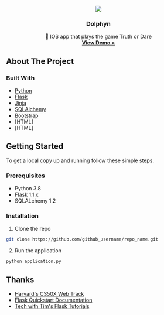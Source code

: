 <!-- PROJECT LOGO -->
<p align="center">
  <a href="https://user-images.githubusercontent.com/56772737/90968078-23369700-e49d-11ea-8ac3-bc389ad5c15c.gif">
    <IMG SRC="https://user-images.githubusercontent.com/56772737/90968078-23369700-e49d-11ea-8ac3-bc389ad5c15c.gif
">
  </a>

  <h3 align="center">Dolphyn</h3>

  <p align="center">
    📱 IOS app that plays the game Truth or Dare
    <br />
    <a href="https://www.youtube.com/watch?v=GkV7ON2_gdQ&ab_channel=MikeC"><strong>View Demo »</strong></a>
  </p>
</p>



<!-- ABOUT THE PROJECT -->
## About The Project

### Built With

* [Python](https://www.python.org/)
* [Flask](https://flask.palletsprojects.com/en/1.1.x/)
* [Jinja](https://jinja.palletsprojects.com/en/2.11.x/)
* [SQLAlchemy](https://www.sqlalchemy.org/)
* [Bootstrap](https://getbootstrap.com/)
* [HTML]
* [HTML]



<!-- GETTING STARTED -->
## Getting Started

To get a local copy up and running follow these simple steps.

### Prerequisites

* Python 3.8
* Flask 1.1.x
* SQLALchemy 1.2

### Installation

1. Clone the repo
```sh
git clone https://github.com/github_username/repo_name.git
```

2. Run the application
```bash
python application.py
```


<!-- ACKNOWLEDGEMENTS -->
## Thanks

* [Harvard's CS50X Web Track](https://cs50.harvard.edu/x/2020/tracks/web/)
* [Flask Quickstart Documentation](https://flask.palletsprojects.com/en/1.1.x/quickstart/#quickstart)
* [Tech with Tim's Flask Tutorials](https://www.youtube.com/playlist?list=PLzMcBGfZo4-n4vJJybUVV3Un_NFS5EOgX)
